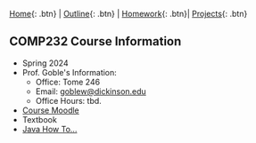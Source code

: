 [Home][home]{: .btn} | [Outline][outline]{: .btn} | [Homework][homework]{: .btn}| [Projects][projects]{: .btn}

## COMP232 Course Information
- Spring 2024
- Prof. Goble's Information:
    * Office: Tome 246
    * Email: goblew@dickinson.edu
    * Office Hours: tbd.
- [Course Moodle][moodle]
- Textbook
- [Java How To...][howto]

<!-- links for the course -->
[outline]: outline.md
[home]: index.md
[homework]: homework.md
[projects]: projects.md
[moodle]: www.google.com
[howto]: ./howto.md 
